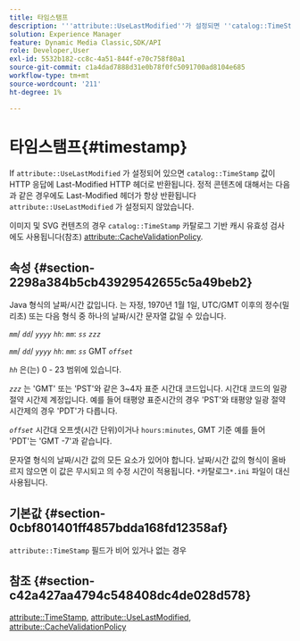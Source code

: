 ```yaml
---
title: 타임스탬프
description: '''attribute::UseLastModified''가 설정되면 ''catalog::TimeStamp'' 값이 HTTP 응답에 Last-Modified HTTP 헤더로 반환됩니다.'
solution: Experience Manager
feature: Dynamic Media Classic,SDK/API
role: Developer,User
exl-id: 5532b182-cc8c-4a51-844f-e70c758f80a1
source-git-commit: c1a4dad7888d31e0b78f0fc5091700ad8104e685
workflow-type: tm+mt
source-wordcount: '211'
ht-degree: 1%

---
```


# 타임스탬프{#timestamp}

If `attribute::UseLastModified` 가 설정되어 있으면 `catalog::TimeStamp` 값이 HTTP 응답에 Last-Modified HTTP 헤더로 반환됩니다. 정적 콘텐츠에 대해서는 다음과 같은 경우에도 Last-Modified 헤더가 항상 반환됩니다 `attribute::UseLastModified` 가 설정되지 않았습니다.

이미지 및 SVG 컨텐츠의 경우 `catalog::TimeStamp` 카탈로그 기반 캐시 유효성 검사에도 사용됩니다(참조) [attribute::CacheValidationPolicy](/help/aem-is-ir-api/is-api/image-catalog/image-serving-api-ref/c-image-catalog-reference/c-attributes-reference/r-cachevalidationpolicy.md).

## 속성 {#section-2298a384b5cb43929542655c5a49beb2}

Java 형식의 날짜/시간 값입니다. 는 자정, 1970년 1월 1일, UTC/GMT 이후의 정수(밀리초) 또는 다음 형식 중 하나의 날짜/시간 문자열 값일 수 있습니다.

*`mm`*/ *`dd`*/ *`yyyy`* *`hh`*: *`mm`*: *`ss`* *`zzz`*

*`mm`*/ *`dd`*/ *`yyyy`* *`hh`*: *`mm`*: *`ss`* GMT *`offset`*

*`hh`* 은(는) 0 - 23 범위에 있습니다.

*`zzz`* 는 &#39;GMT&#39; 또는 &#39;PST&#39;와 같은 3~4자 표준 시간대 코드입니다. 시간대 코드의 일광 절약 시간제 계정입니다. 예를 들어 태평양 표준시간의 경우 &#39;PST&#39;와 태평양 일광 절약 시간제의 경우 &#39;PDT&#39;가 다릅니다.

*`offset`* 시간대 오프셋(시간 단위)이거나 `hours:minutes`, GMT 기준 예를 들어 &#39;PDT&#39;는 &#39;GMT -7&#39;과 같습니다.

문자열 형식의 날짜/시간 값의 모든 요소가 있어야 합니다. 날짜/시간 값의 형식이 올바르지 않으면 이 값은 무시되고 의 수정 시간이 적용됩니다. `*`카탈로그`*.ini` 파일이 대신 사용됩니다.

## 기본값 {#section-0cbf801401ff4857bdda168fd12358af}

`attribute::TimeStamp` 필드가 비어 있거나 없는 경우

## 참조 {#section-c42a427aa4794c548408dc4de028d578}

[attribute::TimeStamp](../../../../../../is-api/image-catalog/image-serving-api-ref/c-image-catalog-reference/c-attributes-reference/r-timestamp.md#reference-4213c599a64942ee8cb9d80696b08296), [attribute::UseLastModified](../../../../../../is-api/image-catalog/image-serving-api-ref/c-image-catalog-reference/c-attributes-reference/r-uselastmodified.md#reference-73ecc421e6864a38aec5a4775f06b8e8), [attribute::CacheValidationPolicy](../../../../../../is-api/image-catalog/image-serving-api-ref/c-image-catalog-reference/c-attributes-reference/r-cachevalidationpolicy.md#reference-e55e52fd749041718a9af69fa2027b57)
